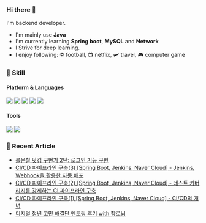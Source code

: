 ### Hi there 👋

I'm backend developer.

- I'm mainly use **Java**
- I'm currently learning **Spring boot**, **MySQL** and **Network**
- I Strive for deep learning.
- I enjoy following: ⚽ football, 📺 netflix, 🛩️ travel, 🎮 computer game

### 💪 Skill

#### Platform & Languages
<img src="https://img.shields.io/badge/Spring-6DB33F?style=flat-square&logo=Spring&logoColor=white"/> <img src="https://img.shields.io/badge/Spring%20boot-6DB33F?style=flat-square&logo=Spring%20Boot&logoColor=white"/> <img src="https://img.shields.io/badge/MySQL-4479A1?style=flat-square&logo=MySQL&logoColor=white"/> <img src="https://img.shields.io/badge/Gradle-02303A?style=flat-square&logo=Gradle&logoColor=white"/> <img src="https://img.shields.io/badge/java-007396?style=flat-square&logo=java&logoColor=white">

#### Tools
<img src="https://img.shields.io/badge/Git-F05032?style=flat-square&logo=Git&logoColor=white"/> <img src="https://img.shields.io/badge/IntelliJ-000000?style=flat-square&logo=IntelliJ%20IDEA&logoColor=white"/> 



### 📖 Recent Article
<!-- BLOG-POST-LIST:START -->
- [롤문철 닷컴 구현기 2탄: 로그인 기능 구현](https://cookie-dev.tistory.com/23)
- [CI/CD 파이프라인 구축&lpar;3&rpar; [Spring Boot, Jenkins, Naver Cloud] - Jenkins, Webhook을 활용한 자동 배포](https://cookie-dev.tistory.com/21)
- [CI/CD 파이프라인 구축&lpar;2&rpar; [Spring Boot, Jenkins, Naver Cloud] - 테스트 커버리지를 강제하는 CI 파이프라인 구축](https://cookie-dev.tistory.com/20)
- [CI/CD 파이프라인 구축&lpar;1&rpar; [Spring Boot, Jenkins, Naver Cloud] - CI/CD의 개념](https://cookie-dev.tistory.com/19)
- [디지털 청년 고민 해결단 멘토링 후기 with 향로님](https://cookie-dev.tistory.com/17)
<!-- BLOG-POST-LIST:END -->
